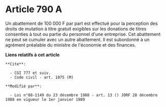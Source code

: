 # Article 790 A

Un abattement de 100 000 F par part est effectué pour la perception des droits de mutation à titre gratuit exigibles sur les
donations de titres consenties à tout ou partie du personnel d'une entreprise. Cet abattement ne peut se cumuler avec un
autre abattement. Il est subordonné à un agrément préalable du ministre de l'économie et des finances.

**Liens relatifs à cet article**

	**Cite**:

	  - CGI 777 et suiv.
	  - Code civil - art. 1075 (M)

	**Modifié par**:

	  - Loi n°88-1149 du 23 décembre 1988 - art. 13 () JORF 28 décembre 1988 en vigueur le 1er janvier 1989
